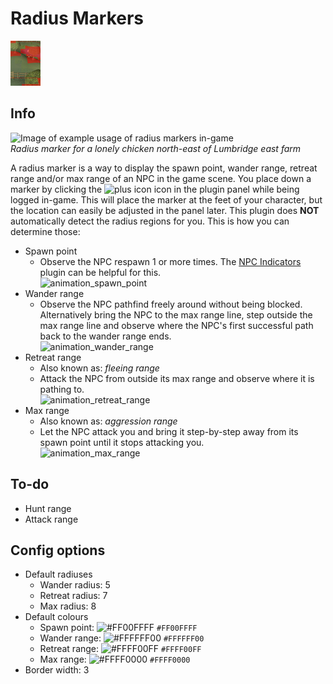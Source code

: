 # Radius Markers
![Icon](icon.png)

## Info
![Image of example usage of radius markers in-game](https://user-images.githubusercontent.com/53493631/135122278-a9649fa5-e567-4ac3-86ba-6f14a544113c.png)  
*Radius marker for a lonely chicken north-east of Lumbridge east farm*

A radius marker is a way to display the spawn point, wander range, retreat range and/or max range of an NPC in the game scene. You place down a marker by clicking the ![plus icon](../radius-markers/src/main/resources/com/radiusmarkers/add_icon.png) icon in the plugin panel while being logged in-game. This will place the marker at the feet of your character, but the location can easily be adjusted in the panel later. This plugin does **NOT** automatically detect the radius regions for you. This is how you can determine those:
- Spawn point
  - Observe the NPC respawn 1 or more times. The [NPC Indicators](https://github.com/runelite/runelite/wiki/NPC-Indicators) plugin can be helpful for this.  
  ![animation_spawn_point](https://user-images.githubusercontent.com/53493631/134697466-45f9882f-92f2-4ed1-913c-58f722c088d9.gif)
- Wander range
  - Observe the NPC pathfind freely around without being blocked. Alternatively bring the NPC to the max range line, step outside the max range line and observe where the NPC's first successful path back to the wander range ends.  
  ![animation_wander_range](https://user-images.githubusercontent.com/53493631/134697674-613b397b-7587-48aa-a4d0-8770f1b52a6b.gif)
- Retreat range
  - Also known as: *fleeing range*
  - Attack the NPC from outside its max range and observe where it is pathing to.  
  ![animation_retreat_range](https://user-images.githubusercontent.com/53493631/134697790-86aaebe2-1209-49ff-97be-ac44d90c2294.gif)
- Max range
  - Also known as: *aggression range*
  - Let the NPC attack you and bring it step-by-step away from its spawn point until it stops attacking you.  
  ![animation_max_range](https://user-images.githubusercontent.com/53493631/134697819-1e7b5be2-76a1-4265-ae32-a0e4489abf6c.gif)

## To-do
- Hunt range
- Attack range

## Config options
- Default radiuses
  - Wander radius: 5
  - Retreat radius: 7
  - Max radius: 8
- Default colours
  - Spawn point: ![#FF00FFFF](https://via.placeholder.com/15/00FFFF/000000?text=+) `#FF00FFFF`
  - Wander range: ![#FFFFFF00](https://via.placeholder.com/15/FFFF00/000000?text=+) `#FFFFFF00`
  - Retreat range: ![#FFFF00FF](https://via.placeholder.com/15/FF00FF/000000?text=+) `#FFFF00FF`
  - Max range: ![#FFFF0000](https://via.placeholder.com/15/FF0000/000000?text=+) `#FFFF0000`
- Border width: 3
